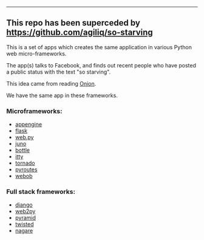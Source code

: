 
---------------------------------------------------------------------------
This repo has been superceded by https://github.com/agiliq/so-starving
---------------------------------------------------------------------------



This is a set of apps which creates the same application in various 
Python web micro-frameworks. 

The app(s) talks to Facebook, and finds out recent people
who have posted a public status with the text "so starving".

This idea came from reading [Onion](http://www.theonion.com/articles/i-am-so-starving-vs-i-am-so-starving,11541/).

We have the same app in these frameworks. 

### Microframeworks:

* [appengine](http://code.google.com/appengine/)  
* [flask](http://flask.pocoo.org/)  
* [web.py](http://webpy.org/)
* [juno](https://github.com/breily/juno)
* [bottle](http://bottle.paws.de/docs/dev/index.html)
* [itty](http://toastdriven.com/fresh/itty-sinatra-inspired-micro-framework/)
* [tornado](http://www.tornadoweb.org/)
* [pyroutes](http://www.pyroutes.com/)
* [webob](http://pythonpaste.org/webob/)

### Full stack frameworks:

* [django](http://djangoproject.com/)
* [web2py](http://web2py.com/)
* [pyramid](http://docs.pylonshq.com/faq/pyramid.html)
* [twisted](http://twistedmatrix.com/trac/wiki/TwistedProject)
* [nagare](http://www.nagare.org/)
